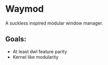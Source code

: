 Waymod
======

A suckless inspired modular window manager.

Goals:
------

- At least dwl feature parity
- Kernel like modularity
